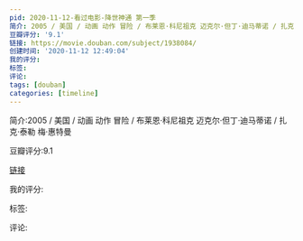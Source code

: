 ```yaml
---
pid: 2020-11-12-看过电影-降世神通 第一季
简介: 2005 / 美国 / 动画 动作 冒险 / 布莱恩·科尼祖克 迈克尔·但丁·迪马蒂诺 / 扎克·泰勒 梅·惠特曼
豆瓣评分: '9.1'
链接: https://movie.douban.com/subject/1938084/
创建时间: '2020-11-12 12:49:04'
我的评分:
标签:
评论:
tags: [douban]
categories: [timeline]
---
```

简介:2005 / 美国 / 动画 动作 冒险 / 布莱恩·科尼祖克 迈克尔·但丁·迪马蒂诺 / 扎克·泰勒 梅·惠特曼

豆瓣评分:9.1

[链接](https://movie.douban.com/subject/1938084/)

我的评分:

标签:

评论:

